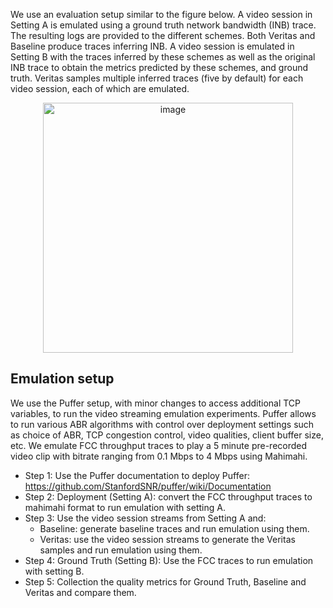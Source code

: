We use an evaluation setup similar to the figure below. A video session in Setting A is emulated using a ground truth network bandwidth (INB) trace. The resulting logs are provided to the different schemes. Both Veritas and Baseline produce traces
inferring INB. A video session is emulated in Setting B with the traces inferred by these schemes as well as the original INB trace
to obtain the metrics predicted by these schemes, and ground truth. Veritas samples multiple inferred traces (five by default) for each video session, each of which are emulated.

<p align="center">
<img width="400" alt="image" src="https://github.com/Purdue-ISL/Veritas/assets/19619070/65781240-dc13-40e9-a39e-5b56ead0aeb4">
</p>

## Emulation setup
We use the Puffer setup, with minor changes to access additional TCP variables, to run the video streaming emulation experiments. 
Puffer allows to run various ABR algorithms with control over deployment settings such as choice of ABR, TCP congestion control, 
video qualities, client buffer size, etc. We emulate FCC throughput traces to play a 5 minute pre-recorded video clip with bitrate 
ranging from 0.1 Mbps to 4 Mbps using Mahimahi.

- Step 1: Use the Puffer documentation to deploy Puffer: https://github.com/StanfordSNR/puffer/wiki/Documentation
- Step 2: Deployment (Setting A): convert the FCC throughput traces to mahimahi format to run emulation with setting A.
- Step 3: Use the video session streams from Setting A and:
  - Baseline: generate baseline traces and run emulation using them.
  - Veritas: use the video session streams to generate the Veritas samples and run emulation using them.
- Step 4: Ground Truth (Setting B): Use the FCC traces to run emulation with setting B.
- Step 5: Collection the quality metrics for Ground Truth, Baseline and Veritas and compare them.


